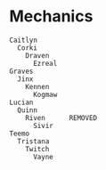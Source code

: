 Mechanics
=======
    Caitlyn
      Corki
        Draven
          Ezreal
    Graves
      Jinx
        Kennen
          Kogmaw
    Lucian
      Quinn
        Riven      REMOVED
          Sivir
    Teemo
      Tristana
        Twitch
          Vayne
